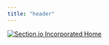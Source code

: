 ```yaml
---
title: "header"
---
```

[![Section.io Incorporated Home](https://www.section.io/images/section-logo.svg)](https://www.section.io/)